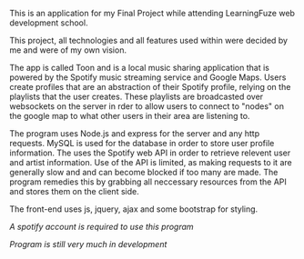 This is an application for my Final Project while attending LearningFuze web development school.

This project, all technologies and all features used within were decided by me and were of my own vision.

The app is called Toon and is a local music sharing application that is powered by the Spotify music streaming service and Google Maps. Users create profiles that are an abstraction of their Spotify profile, relying on the playlists that the user creates. These playlists are broadcasted over websockets on the server in rder to allow users to connect to "nodes" on the google map to what other users in their area are listening to.

The program uses Node.js and express for the server and any http requests. MySQL is used for the database in order to store user profile information. The uses the Spotify web API in order to retrieve relevent user and artist information. Use of the API is limited, as making requests to it are generally slow and and can become blocked if too many are made. The program remedies this by grabbing all neccessary resources from the API and stores them on the client side.

The front-end uses js, jquery, ajax and some bootstrap for styling.

*A spotify account is required to use this program*

*Program is still very much in development*